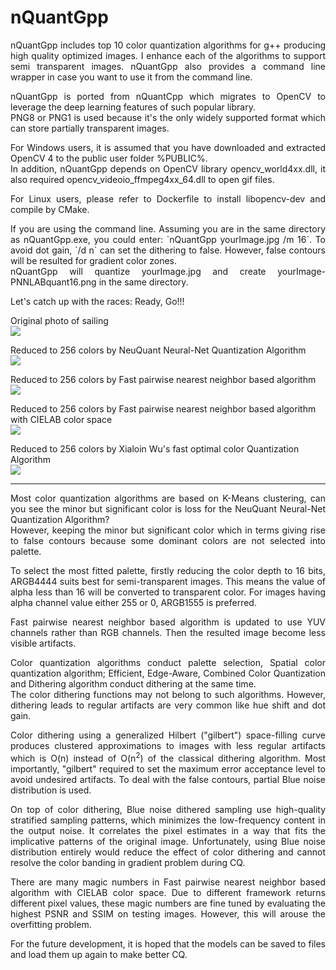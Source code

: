 # nQuantGpp
<p align="justify">nQuantGpp includes top 10 color quantization algorithms for g++ producing high quality optimized images. I enhance each of the algorithms to support semi transparent images. 
nQuantGpp also provides a command line wrapper in case you want to use it from the command line.</p>

<p align="justify">nQuantGpp is ported from nQuantCpp which migrates to OpenCV to leverage the deep learning features of such popular library.<br />
PNG8 or PNG1 is used because it's the only widely supported format which can store partially transparent images.</p>
<p align="justify">For Windows users, it is assumed that you have downloaded and extracted OpenCV 4 to the public user folder %PUBLIC%.<br />
In addition, nQuantGpp depends on OpenCV library opencv_world4xx.dll, it also required opencv_videoio_ffmpeg4xx_64.dll to open gif files.</p>
<p align="justify">For Linux users, please refer to Dockerfile to install libopencv-dev and compile by CMake.</p>
<p align="justify">If you are using the command line. Assuming you are in the same directory as nQuantGpp.exe, you could enter: `nQuantGpp yourImage.jpg /m 16`. To avoid dot gain, `/d n` can set the dithering to false. However, false contours will be resulted for gradient color zones.<br />
nQuantGpp will quantize yourImage.jpg and create yourImage-PNNLABquant16.png in the same directory.</p>
Let's catch up with the races: Ready, Go!!!<p />
<p>Original photo of sailing<br /><img src="https://mcychan.github.io/PnnQuant.js/demo/img/sailing_2020.jpg" /></p>
<p>Reduced to 256 colors by NeuQuant Neural-Net Quantization Algorithm<br /><img src="https://github.com/mcychan/nQuantGpp/assets/26831069/e149efbc-0d82-4ee9-9cf8-f94168438079" /></p>
<p>Reduced to 256 colors by Fast pairwise nearest neighbor based algorithm<br /><img src="https://github.com/mcychan/nQuantGpp/assets/26831069/7eb32e78-b920-4868-be87-104c1220ce20" /></p>
<p>Reduced to 256 colors by Fast pairwise nearest neighbor based algorithm with CIELAB color space<br /><img src="https://github.com/mcychan/nQuantGpp/assets/26831069/d2786a4c-0b43-4837-8a90-99d2fa0f3945" /></p>
<p>Reduced to 256 colors by Xialoin Wu's fast optimal color Quantization Algorithm<br /><img src="https://github.com/mcychan/nQuantGpp/assets/26831069/7d8ed4cf-6dae-4bf6-8b7a-86558e19fc43" /></p>
<hr />
<p align="justify">Most color quantization algorithms are based on K-Means clustering, can you see the minor but significant color is loss for the NeuQuant Neural-Net Quantization Algorithm?<br />
However, keeping the minor but significant color which in terms giving rise to false contours because some dominant colors are not selected into palette.</p>
<p align="justify">To select the most fitted palette, firstly reducing the color depth to 16 bits, ARGB4444 suits best for semi-transparent images. This means the value of alpha less than 16 will be converted to transparent color. For images having alpha channel value either 255 or 0, ARGB1555 is preferred.</p>
<p align="justify">Fast pairwise nearest neighbor based algorithm is updated to use YUV channels rather than RGB channels. Then the resulted image become less visible artifacts.</p>
<p align="justify">Color quantization algorithms conduct palette selection, Spatial color quantization algorithm; Efficient, Edge-Aware, Combined Color Quantization and Dithering algorithm conduct dithering at the same time.<br />
The color dithering functions may not belong to such algorithms. However, dithering leads to regular artifacts are very common like hue shift and dot gain.</p>
<p align="justify">Color dithering using a generalized Hilbert ("gilbert") space-filling curve produces clustered approximations to images with less regular artifacts which is O(n) instead of O(n<sup>2</sup>) of the classical dithering algorithm. Most importantly, "gilbert" required to set the maximum error acceptance level to avoid undesired artifacts. To deal with the false contours, partial Blue noise distribution is used.</p>
<p align="justify">On top of color dithering, Blue noise dithered sampling use high-quality stratified sampling patterns, which minimizes the low-frequency content in the output noise. It correlates the pixel estimates in a way that fits the implicative patterns of the original image. Unfortunately, using Blue noise distribution entirely would reduce the effect of color dithering and cannot resolve the color banding in gradient problem during CQ.</p>
<p align="justify">There are many magic numbers in Fast pairwise nearest neighbor based algorithm with CIELAB color space. Due to different framework returns different pixel values, these magic numbers are fine tuned by evaluating the highest PSNR and SSIM on testing images. However, this will arouse the overfitting problem.</p>
<p align="justify">For the future development, it is hoped that the models can be saved to files and load them up again to make better CQ.</p>

